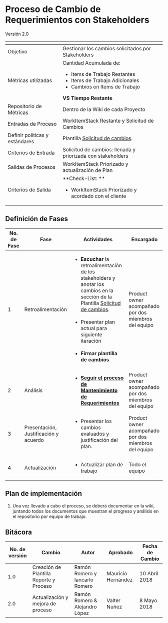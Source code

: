
# Proceso de Cambio de Requerimientos con Stakeholders
Versión 2.0


[]() | []()
--|--
Objetivo | Gestionar los cambios solicitados por Stakeholders
Métricas utilizadas | Cantidad Acumulada de: <ul><li>Items de Trabajo Restantes</li><li>Items de Trabajo Adicionales</li><li>Cambios en Items de Trabajo </li> </ul>  **VS Tiempo Restante**
Repositorio de Métricas | Dentro de la Wiki de cada Proyecto
Entradas de Proceso | WorkItemStack Restante y Solicitud de Cambios
Definir políticas y estándares | Plantilla [Solicitud de cambios](https://docs.google.com/document/d/1j3td5814vCit3xAevWkEfNsnc0HTWgKXK-dcA1irmew/edit?usp=sharing).
Criterios de Entrada | Solicitud de cambios: llenada y priorizada con stakeholders
Salidas de Procesos | WorkItemStack Priorizado y actualización de Plan
Criterios de Salida | **Check-List: ** <ul><li>WorkItemStack Priorizado y acordado con el cliente </li></ul>




## Definición de Fases
No. de Fase | Fase | Actividades | Encargado
------------|------|-------------|-----------
1 | Retroalimentación | <ul><li> **Escuchar** la retroalimentación de los stakeholders y anotar los cambios en la sección de la Plantilla [Solicitud de cambios](https://docs.google.com/document/d/1j3td5814vCit3xAevWkEfNsnc0HTWgKXK-dcA1irmew/edit?usp=sharing).</li><br><li>Presentar plan actual para siguiente iteración</li><br><li>**Firmar plantilla de cambios** </li></ul>| Product owner acompañado por dos miembros del equipo
2 | Análisis| <ul><li>**[Seguir el proceso de Mantenimiento de Requerimientos](https://github.com/CaveLabs-1/Wiki/blob/master/Requerimientos/Procesos/Mantenimiento%20de%20Requerimientos.md)**</li></ul>| Product owner acompañado por dos miembros del equipo
3 |  Presentación, Justificación y acuerdo |  <ul><li>Presentar los cambios evaluados y justificación del plan.</li></ul> | Product owner acompañado por dos miembros del equipo
4 |  Actualización |  <ul><li>Actualizar plan de trabajo</li></ul> | Todo el equipo

## Plan de implementación
1. Una vez llevado a cabo el proceso, se deberá documentar en la wiki, juntando todos los documentos que muestran el progreso y análisis en el repositorio por equipo de trabajo.

## Bitácora
No. de versión | Cambio | Autor | Aprobado | Fecha de Cambio
---------------|--------|-------|----------|-----------------
1.0 | Creación de Plantilla Reporte y Proceso |Ramón Romero y Iancarlo Romero | Mauricio Hernández | 10 Abril 2018
2.0 | Actualización y mejora de  proceso | Ramón Romero & Alejandro López | Valter Nuñez  | 8 Mayo 2018

